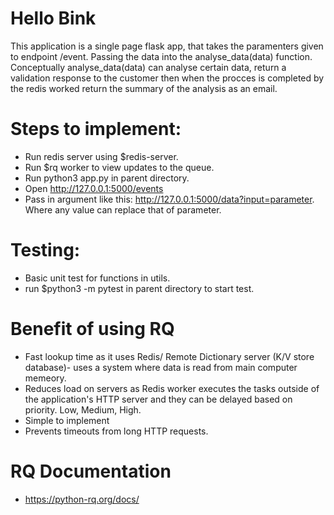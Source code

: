 # Hello Bink
This application is a single page flask app, that takes the paramenters given to endpoint /event. Passing the data into the  analyse_data(data) function. Conceptually analyse_data(data) can analyse certain data, return a validation response to the customer then when the procces is completed by the redis worked return the summary of the analysis as an email.


# Steps to implement:
- Run redis server using $redis-server.
- Run $rq worker to view updates to the queue.
- Run python3 app.py in parent directory.
- Open http://127.0.0.1:5000/events
- Pass in argument like this: http://127.0.0.1:5000/data?input=parameter. Where any value can replace that of parameter.

# Testing:
- Basic unit test for functions in utils.
- run $python3 -m pytest in parent directory to start test.

# Benefit of using RQ
- Fast lookup time as it uses Redis/ Remote Dictionary server (K/V store database)- uses a system where data is read from main computer memeory.
- Reduces load on servers as Redis worker executes the tasks outside of the application's HTTP server and they can be delayed based on priority. Low, Medium, High.
- Simple to implement
- Prevents timeouts from long HTTP requests.



# RQ Documentation
- https://python-rq.org/docs/